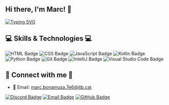 ## Hi there, I'm Marc! 👋

[![Typing SVG](https://readme-typing-svg.demolab.com/?lines=Ola%20Que%20Hase)](https://git.io/typing-svg)

## 💻 Skills & Technologies 💻

![HTML Badge](https://img.shields.io/badge/HTML5-E34F26?style=for-the-badge&logo=html5&logoColor=white)
![CSS Badge](https://img.shields.io/badge/CSS3-1572B6?style=for-the-badge&logo=css3&logoColor=white)
![JavaScript Badge](https://img.shields.io/badge/JavaScript-F7DF1E?style=for-the-badge&logo=JavaScript&logoColor=white)
![Kotlin Badge](https://img.shields.io/badge/Kotlin-0095D5?&style=for-the-badge&logo=kotlin&logoColor=white)
![Python Badge](https://img.shields.io/badge/Python-14354C?style=for-the-badge&logo=python&logoColor=white)
![Git Badge](https://img.shields.io/badge/GIT-E44C30?style=for-the-badge&logo=git&logoColor=white)
![IntelliJ Badge](https://img.shields.io/badge/IntelliJ_IDEA-000000.svg?style=for-the-badge&logo=intellij-idea&logoColor=white)
![Visual Studio Code Badge](https://img.shields.io/badge/Visual_Studio_Code-0078D4?style=for-the-badge&logo=visual%20studio%20code&logoColor=white)

## 📧 Connect with me 📧

- 📧 Email: [marc.bonamusa.7e6@itb.cat](mailto:marc.bonamusa.7e6@itb.cat)

[![Discord Badge](https://img.shields.io/badge/Discord-5865F2?style=for-the-badge&logo=discord&logoColor=white)]()
[![Email Badge](https://img.shields.io/badge/Email-111?style=for-the-badge&logo=gmail&logoColor=white)](mailto:marc.bonamusa.7e6@itb.cat)
[![GitHub Badge](https://img.shields.io/badge/github-%2324292e.svg?&style=for-the-badge&logo=github&logoColor=white)](https://gist.github.com/MarcBonamusa)

<!--
**MarcBonamusa/MarcBonamusa** is a ✨ _special_ ✨ repository because its `README.md` (this file) appears on your GitHub profile.

Here are some ideas to get you started:

- 🔭 I’m currently working on ...
- 🌱 I’m currently learning ...
- 👯 I’m looking to collaborate on ...
- 🤔 I’m looking for help with ...
- 💬 Ask me about ...
- 📫 How to reach me: ...
- 😄 Pronouns: ...
- ⚡ Fun fact: ...
-->
